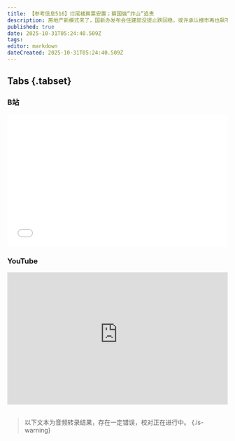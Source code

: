 ```yaml
---
title: 【参考信息516】烂尾楼房票安置；蔡国强“炸山”追责
description: 房地产新模式来了，国新办发布会住建部没提止跌回稳，或许承认楼市再也飙不起来了。广州黄埔区推出烂尾楼项目房票安置。失联近一个月的辛杰辞任万科董事长，接任者是深铁总经理黄力平。私挖地下室为何管不住？河南某县消防救援大队向街镇摊派罚款任务，每个月至少罚两单，至少2000元。一男子同时在江苏南京和湖北孝感各中一注超级大乐透一等奖，拿走两个1000万。始祖鸟和蔡国强的炸山烟花秀追责，“炸瘫”江孜县领导班子。
published: true
date: 2025-10-31T05:24:40.509Z
tags: 
editor: markdown
dateCreated: 2025-10-31T05:24:40.509Z
---
```


## Tabs {.tabset}
### B站
<div style="position: relative; padding: 30% 45%;">
<iframe style="position: absolute; width: 100%; height: 100%; left: 0; top: 0;" src="//player.bilibili.com/player.html?&bvid=BV1QpWqzvET4&page=1&as_wide=1&high_quality=1&danmaku=1&autoplay=0" scrolling="no" border="0" frameborder="no" framespacing="0" allowfullscreen="true"></iframe>
</div>

### YouTube
<div style="position: relative; padding: 30% 45%;">
<iframe style="position: absolute; top: 0; left: 0; width: 100%; height: 100%;" src="https://www.youtube-nocookie.com/embed/YouTubeVID" title="YouTube video player" frameborder="0" allow="accelerometer; autoplay; clipboard-write; encrypted-media; gyroscope; picture-in-picture" allowfullscreen></iframe>
</div>

## 

> 以下文本为音频转录结果，存在一定错误，校对正在进行中。
{.is-warning}
